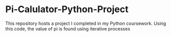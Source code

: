 # Pi-Calulator-Python-Project
This repository hosts a project I completed in my Python coursework. Using this code, the value of pi is found using iterative processes
